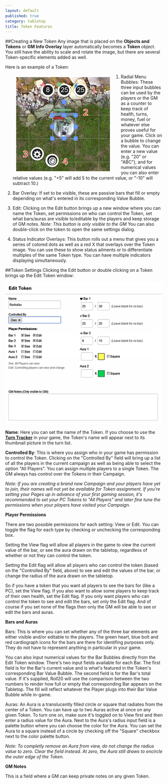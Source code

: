 ```yaml
---
layout: default
published: true
category: tabletop
title: Token Features
---
```


##Creating a New Token
Any image that is placed on the **Objects and Tokens** or **GM Info Overlay** layer automatically becomes a **Token** object. You still have the ability to scale and rotate the image, but there are several Token-specific elements added as well.

Here is an example of a Token:

<img src='/images/TokenControls.jpeg' align="left" vspace="10" hspace="35" />

1. Radial Menu Bubbles: These three input bubbles can be used by the players or the GM as a counter to keep track of health, turns, money, fuel or whatever else proves useful for your game. Click on a bubble to change the value. You can enter a new value (e.g. "20" or "ABC"), and for numerical values you can also enter relative values (e.g. "+5" will add 5 to the current value, or "-10" will subtract 10.)

2. Bar Overlay: If set to be visible, these are passive bars that fill or empty depending on what's entered in its corresponding Value Bubble.

3. Edit: Clicking on the Edit button brings up a new window where you can name the Token, set permissions on who can control the Token, set what bars/auras are visible to/editable by the players and keep storage of GM notes. *Note: This button is only visible to the GM* You can also double-click on the token to open the same settings dialog.

4. Status Indicator Overlays: This button rolls out a menu that gives you a series of colored dots as well as a red X that overlays over the Token image. You can use these to show status ailments or to differentiate multiples of the same Token type. You can have multiple indicators displaying simultaneously.

##Token Settings
Clicking the Edit button or double clicking on a Token brings up the Edit Token window:

<img src='/images/TokenSettings.jpeg' />

**Name**: Here you can set the name of the Token. If you choose to use the [**Turn Tracker**](/tabletop-toolbox-turn-tracker) in your game, the Token's name will appear next to its thumbnail picture in the turn list.

**Controlled By**: This is where you assign who in your game has permission to control the Token. Clicking on the "Controlled By" field will bring up a list of all the players in the current campaign as well as being able to select the option "All Players". You can assign multiple players to a single Token. The GM always has control over the Tokens in their Campaign.

*Note: If you are creating a brand new Campaign and your players have yet to join, their names will not yet be available for Token assignment. If you're setting your Pages up in advance of your first gaming session, it's recommended to set your PC Tokens to "All Players" and later fine tune the permissions when your players have visited your Campaign.*

**Player Permissions**

There are two possible permissions for each setting: View or Edit. You can toggle the flag for each type by checking or unchecking the corresponding box.

Setting the View flag will allow all players in the game to view the current value of the bar, or see the aura drawn on the tabletop, regardless of whether or not they can control the token.

Setting the Edit flag will allow all players who can control the token (based on the "Controlled By" field, above) to see and edit the values of the bar, or change the radius of the aura drawn on the tabletop.

So if you have a token that you want all players to see the bars for (like a PC), set the View flag. If you also want to allow some players to keep track of their own health, set the Edit flag. If you only want players who can control the token to see and edit the bars, set only the Edit flag. And of course if you set none of the flags then only the GM will be able to see or edit the bars and auras.

**Bars and Auras**

Bars: This is where you can set whether any of the three bar elements are either visible and/or editable to the players. The green heart, blue bolt and red cardiograph icons for the bars are there for identifing purposes only. They do not have to represent anything in particular in your game.

You can also input numerical values for the Bar Bubbles directly from the Edit Token window. There's two input fields available for each Bar. The first field is for the Bar's current value and is what's featured in the Token's corresponding Bar Value Bubble. The second field is for the Bar's total value. If it's supplied, Roll20 will use the comparison between the two numbers to render how full or empty that corresponding Bar appears on the Tabletop. The fill will reflect whatever the Player plugs into their Bar Value Bubble while in-game.

Auras: An Aura is a translucently filled circle or square that radiates from the center of a Token. You can have up to two Auras active at once on any given Token. To turn one on, make sure it's toggled on to View first and then enter a radius value for the Aura. Next to the Aura's radius input field is a palette button where you can choose the color for the Aura. You can set the Aura to a square instead of a circle by checking off the "Square" checkbox next to the color palette button.

*Note: To completly remove an Aura from view, do not change the radius value to zero. Clear the field instead. At zero, the Aura still draws to encircle the outer edge of the Token.*

**GM Notes**

This is a field where a GM can keep private notes on any given Token.